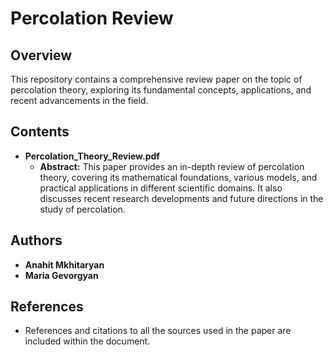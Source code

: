 # Percolation Review

## Overview
This repository contains a comprehensive review paper on the topic of percolation theory, exploring its fundamental concepts, applications, and recent advancements in the field.

## Contents
- **Percolation_Theory_Review.pdf**
  - **Abstract:** This paper provides an in-depth review of percolation theory, covering its mathematical foundations, various models, and practical applications in different scientific domains. It also discusses recent research developments and future directions in the study of percolation.

## Authors
- **Anahit Mkhitaryan**
- **Maria Gevorgyan**

## References
- References and citations to all the sources used in the paper are included within the document.
